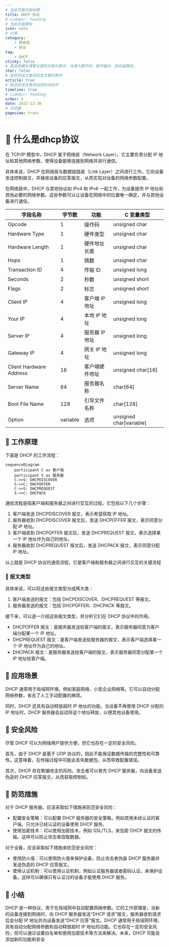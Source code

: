 ```yaml
---
# 当前页面内容标题
title: DHCP 协议
# sidebar: heading
# 当前页面图标
icon: note
# 分类
category:
    - 网络层
    - 协议
tag:
    - DHCP
sticky: false
# 是否收藏在博客主题的文章列表中，当填入数字时，数字越大，排名越靠前。
star: false
# 是否将该文章添加至文章列表中
article: true
# 是否将该文章添加至时间线中
timeline: true
# sidebar: heading
order: 4
date: 2022-12-30
# 浏览量
pageview: trues
---
```


# 📖 什么是dhcp协议

在 TCP/IP 模型中，DHCP 属于网络层（Network Layer）。它主要负责分配 IP 地址和其他网络参数，使得设备能够连接到网络并进行通信。

具体来说，DHCP 在网络层与数据链路层（Link Layer）之间进行工作。它向设备发送控制报文，并接收设备的应答报文，从而实现对设备的网络参数配置。

在网络层中，DHCP 与其他协议如 IPv4 和 IPv6 一起工作，为设备提供 IP 地址和其他必要的网络参数。这些参数可以让设备在网络中的位置唯一确定，并与其他设备进行通信。

| 字段名称                | 字节数   | 功能           | C 变量类型              |
| ----------------------- | -------- | -------------- | ----------------------- |
| Opcode                  | 1        | 操作码         | unsigned char           |
| Hardware Type           | 1        | 硬件类型       | unsigned char           |
| Hardware Length         | 1        | 硬件地址长度   | unsigned char           |
| Hops                    | 1        | 跳数           | unsigned char           |
| Transaction ID          | 4        | 传输 ID        | unsigned long           |
| Seconds                 | 2        | 秒数           | unsigned short          |
| Flags                   | 2        | 标志           | unsigned short          |
| Client IP               | 4        | 客户端 IP 地址 | unsigned long           |
| Your IP                 | 4        | 本地 IP 地址   | unsigned long           |
| Server IP               | 4        | 服务器 IP 地址 | unsigned long           |
| Gateway IP              | 4        | 网关 IP 地址   | unsigned long           |
| Client Hardware Address | 16       | 客户端硬件地址 | unsigned char[16]       |
| Server Name             | 64       | 服务器名称     | char[64]                |
| Boot File Name          | 128      | 引导文件名称   | char[128]               |
| Option                  | variable | 选项           | unsigned char[variable] |

## 📑 工作原理

下面是 DHCP 的工作流程：	

```mermaid
sequenceDiagram
    participant C as 客户端
    participant S as 服务器
    C->>S: DHCPDISCOVER
    S->>C: DHCPOFFER
    C->>S: DHCPREQUEST
    S->>C: DHCPACK

```

通信流程是指客户端和服务器之间进行交互的过程，它包括以下几个步骤：

1. 客户端发送 DHCPDISCOVER 报文，表示希望获取 IP 地址。
2. 服务器收到 DHCPDISCOVER 报文后，发送 DHCPOFFER 报文，表示同意分配 IP 地址。
3. 客户端收到 DHCPOFFER 报文后，发送 DHCPREQUEST 报文，表示选择某一个 IP 地址作为自己的地址。
4. 服务器收到 DHCPREQUEST 报文后，发送 DHCPACK 报文，表示同意分配 IP 地址。

以上就是 DHCP 协议的通信流程，它是客户端和服务器之间进行交互的关键流程

### 📑 报文类型

具体来说，可以将这些报文类型分成两大类：

1. 客户端发送的报文：包括 DHCPDISCOVER、DHCPREQUEST 等报文。
2. 服务器发送的报文：包括 DHCPOFFER、DHCPACK 等报文。

接下来，可以逐一介绍这些报文类型，并分析它们在 DHCP 协议中的作用。

- DHCPOFFER 报文：是服务器发送给客户端的报文，表示服务器同意为客户端分配某一个 IP 地址。
- DHCPREQUEST 报文：是客户端发送给服务器的报文，表示客户端选择某一个 IP 地址作为自己的地址。
- DHCPACK 报文：是服务器发送给客户端的报文，表示服务器同意分配某一个 IP 地址给客户端。

## 📑 应用场景

DHCP 通常用于局域网环境，例如家庭网络、小型企业网络等。它可以自动分配网络参数，省去了人工手动配置的麻烦。

同时，DHCP 还具有自动释放超时 IP 地址的功能。当设备不再使用 DHCP 分配的 IP 地址时，DHCP 服务器会自动将这个地址释放，以便其他设备使用。

## 📑 安全风险

尽管 DHCP 可以为网络用户提供方便，但它也存在一定的安全风险。

首先，由于 DHCP 是基于 UDP 协议的，因此不能保证数据传输的完整性和可靠性。这意味着，在传输过程中可能会丢失数据包，从而导致配置错误。

其次，DHCP 存在欺骗攻击的风险。攻击者可以冒充 DHCP 服务器，向设备发送伪造的 DHCP 应答报文，从而获取控制权。

## 📑 防范措施

对于 DHCP 服务器，应该采取如下措施来防范安全风险：

- 配置安全策略：可以配置 DHCP 服务器的安全策略，例如禁用未经认证的客户端，只允许已经认证的设备使用 DHCP 服务。
- 使用加密技术：可以使用加密技术，例如 SSL/TLS，来加密 DHCP 报文的传输。这样可以防止攻击者窃取数据。

对于设备，应该采取如下措施来防范安全风险：

- 使用防火墙：可以使用防火墙来保护设备，防止攻击者伪装 DHCP 服务器并发送伪造的 DHCP 应答报文。
- 使用认证机制：可以使用认证机制，例如认证服务器或者密码认证，来保护设备。这样可以确保只有认证过的设备才能使用 DHCP 服务。

## 📑 小结

DHCP 是一种协议，用于在局域网中自动配置网络参数。它的工作原理是，当新的设备连接到网络时，向 DHCP 服务器发送“DHCP 请求”报文，服务器收到请求后会分配 IP 地址并向设备发送“DHCP 应答”报文。DHCP 通常用于局域网环境，具有自动分配网络参数和自动释放超时 IP 地址的功能。它也存在一定的安全风险，但可以通过设置白名单和使用加密技术等方法来解决。未来，DHCP 可能会添加新的功能和安全
